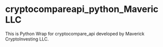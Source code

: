 # cryptocompareapi_python_MavericLLC
This is Python Wrap for cryptocompare_api developed by Maverick CryptoInvesting LLC.
